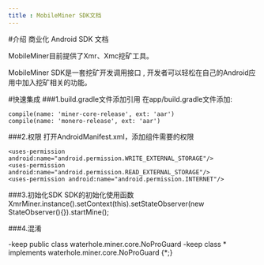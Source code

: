 ```yaml
---
title : MobileMiner SDK文档
---
```


#介绍
商业化 Android SDK 文档

MobileMiner目前提供了Xmr、Xmc挖矿工具。

MobileMiner SDK是一套挖矿开发调用接口 , 开发者可以轻松在自己的Android应用中加入挖矿相关的功能。
 

#快速集成
###1.build.gradle文件添加引用
在app/build.gradle文件添加:

    compile(name: 'miner-core-release', ext: 'aar')  
    compile(name: 'monero-release', ext: 'aar')

###2.权限
打开AndroidManifest.xml，添加组件需要的权限

    <uses-permission android:name="android.permission.WRITE_EXTERNAL_STORAGE"/>
    <uses-permission android:name="android.permission.READ_EXTERNAL_STORAGE"/>
    <uses-permission android:name="android.permission.INTERNET"/>

###3.初始化SDK
SDK的初始化使用函数XmrMiner.instance().setContext(this).setStateObserver(new StateObserver(){}).startMine(); 

###4.混淆

-keep public class waterhole.miner.core.NoProGuard
-keep class * implements waterhole.miner.core.NoProGuard {*;}

